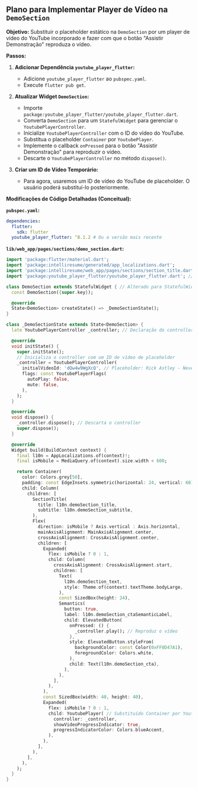 ## Plano para Implementar Player de Vídeo na `DemoSection`

**Objetivo:** Substituir o placeholder estático na `DemoSection` por um player de vídeo do YouTube incorporado e fazer com que o botão "Assistir Demonstração" reproduza o vídeo.

**Passos:**

1.  **Adicionar Dependência `youtube_player_flutter`:**
    *   Adicione `youtube_player_flutter` ao `pubspec.yaml`.
    *   Execute `flutter pub get`.

2.  **Atualizar Widget `DemoSection`:**
    *   Importe `package:youtube_player_flutter/youtube_player_flutter.dart`.
    *   Converta `DemoSection` para um `StatefulWidget` para gerenciar o `YoutubePlayerController`.
    *   Inicialize `YoutubePlayerController` com o ID do vídeo do YouTube.
    *   Substitua o placeholder `Container` por `YoutubePlayer`.
    *   Implemente o callback `onPressed` para o botão "Assistir Demonstração" para reproduzir o vídeo.
    *   Descarte o `YoutubePlayerController` no método `dispose()`.

3.  **Criar um ID de Vídeo Temporário:**
    *   Para agora, usaremos um ID de vídeo do YouTube de placeholder. O usuário poderá substituí-lo posteriormente.

**Modificações de Código Detalhadas (Conceitual):**

**`pubspec.yaml`:**

```yaml
dependencies:
  flutter:
    sdk: flutter
  youtube_player_flutter: ^8.1.2 # Ou a versão mais recente
```

**`lib/web_app/pages/sections/demo_section.dart`:**

```dart
import 'package:flutter/material.dart';
import 'package:intelliresume/generated/app_localizations.dart';
import 'package:intelliresume/web_app/pages/sections/section_title.dart';
import 'package:youtube_player_flutter/youtube_player_flutter.dart'; // Nova importação

class DemoSection extends StatefulWidget { // Alterado para StatefulWidget
  const DemoSection({super.key});

  @override
  State<DemoSection> createState() => _DemoSectionState();
}

class _DemoSectionState extends State<DemoSection> {
  late YoutubePlayerController _controller; // Declaração do controller

  @override
  void initState() {
    super.initState();
    // Inicializa o controller com um ID de vídeo de placeholder
    _controller = YoutubePlayerController(
      initialVideoId: 'dQw4w9WgXcQ', // Placeholder: Rick Astley - Never Gonna Give You Up
      flags: const YoutubePlayerFlags(
        autoPlay: false,
        mute: false,
      ),
    );
  }

  @override
  void dispose() {
    _controller.dispose(); // Descarta o controller
    super.dispose();
  }

  @override
  Widget build(BuildContext context) {
    final l10n = AppLocalizations.of(context)!;
    final isMobile = MediaQuery.of(context).size.width < 600;

    return Container(
      color: Colors.grey[50],
      padding: const EdgeInsets.symmetric(horizontal: 24, vertical: 60),
      child: Column(
        children: [
          SectionTitle(
            title: l10n.demoSection_title,
            subtitle: l10n.demoSection_subtitle,
          ),
          Flex(
            direction: isMobile ? Axis.vertical : Axis.horizontal,
            mainAxisAlignment: MainAxisAlignment.center,
            crossAxisAlignment: CrossAxisAlignment.center,
            children: [
              Expanded(
                flex: isMobile ? 0 : 1,
                child: Column(
                  crossAxisAlignment: CrossAxisAlignment.start,
                  children: [
                    Text(
                      l10n.demoSection_text,
                      style: Theme.of(context).textTheme.bodyLarge,
                    ),
                    const SizedBox(height: 24),
                    Semantics(
                      button: true,
                      label: l10n.demoSection_ctaSemanticLabel,
                      child: ElevatedButton(
                        onPressed: () {
                          _controller.play(); // Reproduz o vídeo
                        },
                        style: ElevatedButton.styleFrom(
                          backgroundColor: const Color(0xFF0D47A1),
                          foregroundColor: Colors.white,
                        ),
                        child: Text(l10n.demoSection_cta),
                      ),
                    ),
                  ],
                ),
              ),
              const SizedBox(width: 40, height: 40),
              Expanded(
                flex: isMobile ? 0 : 1,
                child: YoutubePlayer( // Substituído Container por YoutubePlayer
                  controller: _controller,
                  showVideoProgressIndicator: true,
                  progressIndicatorColor: Colors.blueAccent,
                ),
              ),
            ],
          ),
        ],
      ),
    );
  }
}
```